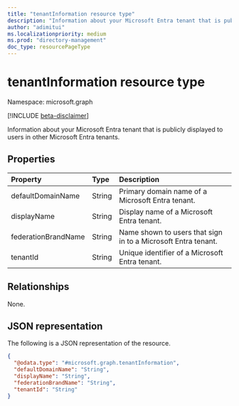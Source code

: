 ```yaml
---
title: "tenantInformation resource type"
description: "Information about your Microsoft Entra tenant that is publicly displayed to users in other Microsoft Entra tenants."
author: "adimitui"
ms.localizationpriority: medium
ms.prod: "directory-management"
doc_type: resourcePageType
---
```


# tenantInformation resource type

Namespace: microsoft.graph

[!INCLUDE [beta-disclaimer](../../includes/beta-disclaimer.md)]

Information about your Microsoft Entra tenant that is publicly displayed to users in other Microsoft Entra tenants.

## Properties

|Property|Type|Description|
|:---|:---|:---|
| defaultDomainName | String | Primary domain name of a Microsoft Entra tenant. |
| displayName | String | Display name of a Microsoft Entra tenant. |
| federationBrandName | String | Name shown to users that sign in to a Microsoft Entra tenant. |
| tenantId | String | Unique identifier of a Microsoft Entra tenant. |

## Relationships

None.

## JSON representation

The following is a JSON representation of the resource.

<!-- {
  "blockType": "resource",
  "keyProperty": "id",
  "@odata.type": "microsoft.graph.tenantInformation",
  "openType": false
}
-->

``` json
{
  "@odata.type": "#microsoft.graph.tenantInformation",
  "defaultDomainName": "String",
  "displayName": "String",
  "federationBrandName": "String",
  "tenantId": "String"
}
```

